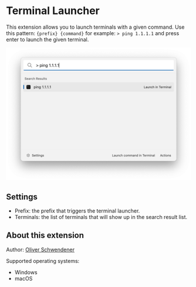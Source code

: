 # Terminal Launcher

This extension allows you to launch terminals with a given command. Use this pattern: `{prefix} {command}` for example: `> ping 1.1.1.1` and press enter to launch the given terminal.

![Example](example.png)

## Settings

-   Prefix: the prefix that triggers the terminal launcher.
-   Terminals: the list of terminals that will show up in the search result list.

## About this extension

Author: [Oliver Schwendener](https://github.com/oliverschwendener)

Supported operating systems:

-   Windows
-   macOS
